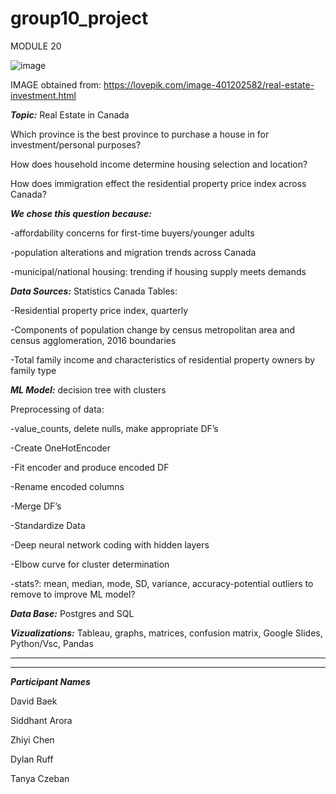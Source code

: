 # group10_project

MODULE 20

![image](https://user-images.githubusercontent.com/90135381/158727737-2db68a11-9ee9-40e7-986e-71c8bb8369c7.png)

IMAGE obtained from: https://lovepik.com/image-401202582/real-estate-investment.html

***Topic:*** Real Estate in Canada

Which province is the best province to purchase a house in for investment/personal purposes?

How does household income determine housing selection and location?

How does immigration effect the residential property price index across Canada?


***We chose this question because:***

-affordability concerns for first-time buyers/younger adults

-population alterations and migration trends across Canada

-municipal/national housing: trending if housing supply meets demands

***Data Sources:*** Statistics Canada Tables:

-Residential property price index, quarterly

-Components of population change by census metropolitan area and census agglomeration, 2016 boundaries

-Total family income and characteristics of residential property owners by family type



***ML Model:*** decision tree with clusters

Preprocessing of data:  

-value_counts, delete nulls, make appropriate DF’s

-Create OneHotEncoder

-Fit encoder and produce encoded DF

-Rename encoded columns

-Merge DF’s

-Standardize Data

-Deep neural network coding with hidden layers

-Elbow curve for cluster determination

-stats?: mean, median, mode, SD, variance, accuracy-potential outliers to remove to improve ML model?

***Data Base:*** Postgres and SQL


***Vizualizations:*** Tableau, graphs, matrices, confusion matrix, Google Slides, Python/Vsc, Pandas
________________
________________


***Participant Names*** 

David Baek

Siddhant Arora

Zhiyi Chen

Dylan Ruff

Tanya Czeban
